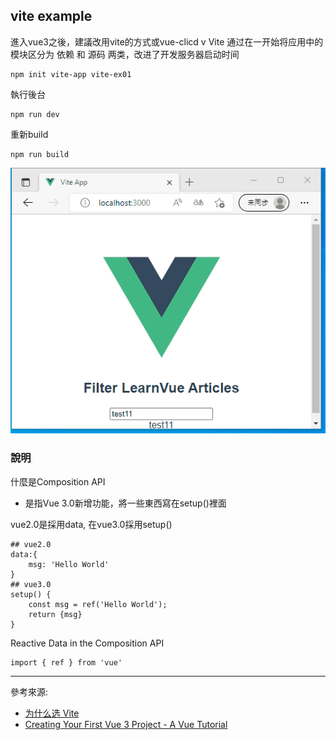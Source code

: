 ## vite example 


進入vue3之後，建議改用vite的方式或vue-clicd v
Vite 通过在一开始将应用中的模块区分为 依赖 和 源码 两类，改进了开发服务器启动时间
```
npm init vite-app vite-ex01
```

執行後台
```
npm run dev
```

重新build
```
npm run build
```

![image](https://github.com/erwinchang/vue-example/blob/vite-ex02/test.gif)


### 說明

什麼是Composition API
- 是指Vue 3.0新增功能，將一些東西寫在setup()裡面

vue2.0是採用data, 在vue3.0採用setup()
```
## vue2.0
data:{
	msg: 'Hello World'
}
## vue3.0
setup() {
	const msg = ref('Hello World');
	return {msg}
}
```


Reactive Data in the Composition API
```
import { ref } from 'vue'
```

------------

參考來源:  
- [为什么选 Vite][1]  
- [Creating Your First Vue 3 Project - A Vue Tutorial][2]  

[1]:https://cn.vitejs.dev/guide/why.html#the-problems
[2]:https://learnvue.co/tutorials/intro-to-vue-3
